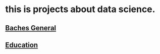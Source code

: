 # this is projects about data science.



## [**Baches General**](#baches_general)
## [**Education**](./projects/Education/Education.md)
